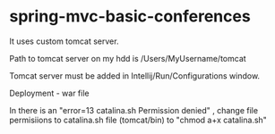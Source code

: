 # spring-mvc-basic-conferences

It uses custom tomcat server.

Path to tomcat server on my hdd is /Users/MyUsername/tomcat

Tomcat server must be added in Intellij/Run/Configurations window.

Deployment - war file

In there is an "error=13 catalina.sh Permission denied" , change file permisiions to catalina.sh file (tomcat/bin) to "chmod a+x catalina.sh"
